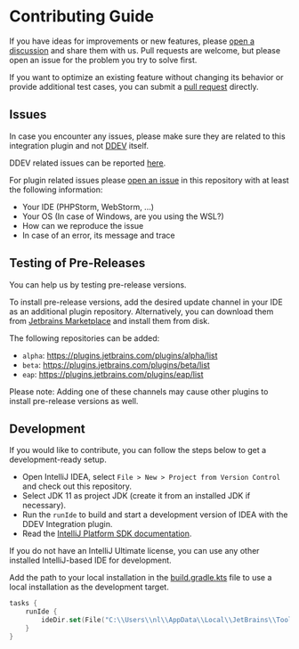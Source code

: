 # Contributing Guide

If you have ideas for improvements or new features,
please [open a discussion](https://github.com/php-perfect/ddev-intellij-plugin/discussions/new?category=ideas) and share
them with us. Pull requests are
welcome, but please open an issue for the problem you try to solve first.

If you want to optimize an existing feature without changing its behavior or provide additional test cases, you can
submit a [pull request](https://github.com/php-perfect/ddev-intellij-plugin/pulls) directly.

## Issues

In case you encounter any issues, please make sure they are related to this integration plugin and
not [DDEV](https://github.com/drud/ddev) itself.

DDEV related issues can be reported [here](https://github.com/drud/ddev/issues).

For plugin related issues please [open an issue](https://github.com/php-perfect/ddev-intellij-plugin/issues/new) in this
repository with at least the following information:

- Your IDE (PHPStorm, WebStorm, ...)
- Your OS (In case of Windows, are you using the WSL?)
- How can we reproduce the issue
- In case of an error, its message and trace

## Testing of Pre-Releases

You can help us by testing pre-release versions.

To install pre-release versions, add the desired update channel in your IDE as an additional plugin repository.
Alternatively, you can download them
from [Jetbrains Marketplace](https://plugins.jetbrains.com/plugin/18813-ddev-integration) and install them from disk.

The following repositories can be added:

- `alpha`: https://plugins.jetbrains.com/plugins/alpha/list
- `beta`: https://plugins.jetbrains.com/plugins/beta/list
- `eap`: https://plugins.jetbrains.com/plugins/eap/list

Please note: Adding one of these channels may cause other plugins to install pre-release versions as well.

## Development

If you would like to contribute, you can follow the steps below to get a development-ready setup.

- Open IntelliJ IDEA, select `File > New > Project from Version Control` and check out this repository.
- Select JDK 11 as project JDK (create it from an installed JDK if necessary).
- Run the `runIde`  to build and start a development version of IDEA with the DDEV Integration plugin.
- Read the [IntelliJ Platform SDK documentation](https://plugins.jetbrains.com/docs/intellij/welcome.html).

If you do not have an IntelliJ Ultimate license, you can use any other installed IntelliJ-based IDE for development.

Add the path to your local installation in the [build.gradle.kts](build.gradle.kts) file to use a local installation as
the development target.

```kotlin
tasks {
    runIde {
        ideDir.set(File("C:\\Users\\nl\\AppData\\Local\\JetBrains\\Toolbox\\apps\\PhpStorm\\ch-0\\213.7172.28"))
    }
}
```
